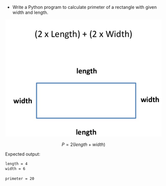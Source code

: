 * Write a Python program to calculate primeter of a rectangle with given width and length. 

![Rectangle Primeter](images/rectanglePrimeter.jpg)

$$ P = 2 (length + width)  $$

Expected output:

```
length = 4
width = 6

primeter = 20 
```